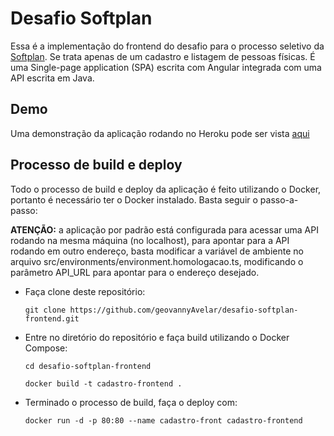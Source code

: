# Desafio Softplan

Essa é a implementação do frontend do desafio para o processo seletivo da [Softplan](http://www.softplan.com.br). 
Se trata apenas de um cadastro e listagem de pessoas físicas. É uma Single-page application (SPA) escrita com Angular integrada com uma API escrita em Java.

## Demo

Uma demonstração da aplicação rodando no Heroku pode ser vista [aqui](https://desafio-softplan-frontend.herokuapp.com/)

## Processo de build e deploy

Todo o processo de build e deploy da aplicação é feito utilizando o Docker, portanto é necessário ter o Docker instalado. Basta seguir o passo-a-passo:

**ATENÇÃO:** a aplicação por padrão está configurada para acessar uma API rodando na mesma máquina (no localhost), para apontar para a API rodando em outro endereço, basta modificar a variável de ambiente no arquivo src/environments/environment.homologacao.ts, modificando o parâmetro API_URL para apontar para o endereço desejado.

*  Faça clone deste repositório: 

    `git clone https://github.com/geovannyAvelar/desafio-softplan-frontend.git`
*  Entre no diretório do repositório e faça build utilizando o Docker Compose:
    
    `cd desafio-softplan-frontend`
    
    `docker build -t cadastro-frontend .`
*  Terminado o processo de build, faça o deploy com:

    `docker run -d -p 80:80 --name cadastro-front cadastro-frontend`
